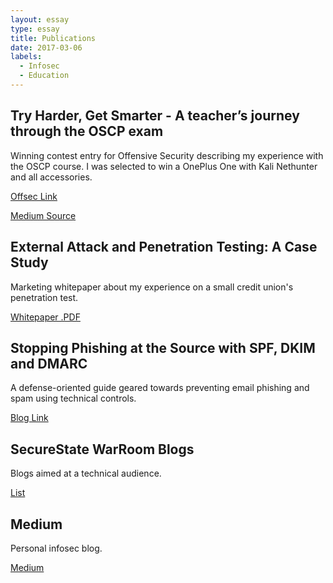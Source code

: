 ```yaml
---
layout: essay
type: essay
title: Publications
date: 2017-03-06
labels:
  - Infosec
  - Education
---
```


## Try Harder, Get Smarter - A teacher’s journey through the OSCP exam

Winning contest entry for Offensive Security describing my experience with the OSCP course. I was selected to win a OnePlus One with Kali Nethunter and all accessories.

[Offsec Link](https://www.offensive-security.com/offsec/what-it-means-to-be-an-oscp-reloaded/)

[Medium Source](https://medium.com/@benichmt1/try-harder-get-smarter-1ce5010bbc82#.tl6qw324s)

## External Attack and Penetration Testing: A Case Study

Marketing whitepaper about my experience on a small credit union's penetration test.

[Whitepaper .PDF](https://engage.securestate.com/hubfs/External_Attack_and_Penetration_Testing_Case_Study.pdf)

## Stopping Phishing at the Source with SPF, DKIM and DMARC

A defense-oriented guide geared towards preventing email phishing and spam using technical controls.

[Blog Link](https://www.securestate.com/blog/2016/08/08/stopping-phishing-at-the-source-with-spf-dkim-and-dmarc)

## SecureState WarRoom Blogs

Blogs aimed at a technical audience.

[List](https://warroom.securestate.com/author/rascuache/)

## Medium

Personal infosec blog.

[Medium](https://medium.com/@benichmt1)

